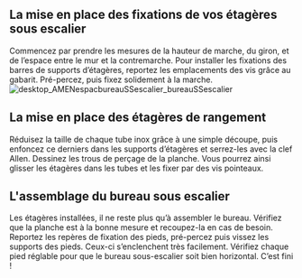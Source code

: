 ## La mise en place des fixations de vos étagères sous escalier
Commencez par prendre les mesures de la hauteur de marche, du giron, et de l’espace entre le mur et la contremarche. Pour installer les fixations des barres de supports d’étagères, reportez les emplacements des vis grâce au gabarit. Pré-percez, puis fixez solidement à la marche.
![desktop_AMENespacbureauSSescalier_bureauSSescalier](//statics.lapeyre.fr/img/contrib/2bdd4da30020948c/desktop_AMENespacbureauSSescalier_bureauSSescalier.jpg)
##
## La mise en place des étagères de rangement
Réduisez la taille de chaque tube inox grâce à une simple découpe, puis enfoncez ce derniers dans les supports d’étagères et serrez-les avec la clef Allen. Dessinez les trous de perçage de la planche. Vous pourrez ainsi glisser les étagères dans les tubes et les fixer par des vis pointeaux.
## L'assemblage du bureau sous escalier
Les étagères installées, il ne reste plus qu’à assembler le bureau. Vérifiez que la planche est à la bonne mesure et recoupez-la en cas de besoin. Reportez les repères de fixation des pieds, pré-percez puis vissez les supports des pieds. Ceux-ci s’enclenchent très facilement. Vérifiez chaque pied réglable pour que le bureau sous-escalier soit bien horizontal. C’est fini !